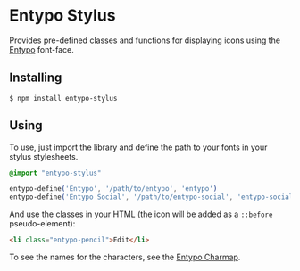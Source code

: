 # Entypo Stylus

Provides pre-defined classes and functions for displaying icons using the
[Entypo][] font-face.


## Installing

    $ npm install entypo-stylus


## Using

To use, just import the library and define the path to your fonts in your
stylus stylesheets.

```css
@import "entypo-stylus"

entypo-define('Entypo', '/path/to/entypo', 'entypo')
entypo-define('Entypo Social', '/path/to/entypo-social', 'entypo-social')
```

And use the classes in your HTML (the icon will be added as a `::before`
pseudo-element):

```html
<li class="entypo-pencil">Edit</li>
```

To see the names for the characters, see the [Entypo Charmap][].

[Entypo]: http://www.entypo.com/
[Entypo Charmap]: http://www.entypo.com/characters/
